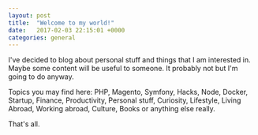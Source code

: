```yaml
---
layout: post
title:  "Welcome to my world!"
date:   2017-02-03 22:15:01 +0000
categories: general
---
```

I've decided to blog about personal stuff and things that I am interested in. Maybe some content will be useful to someone. It probably not but I'm going to do anyway.

Topics you may find here: PHP, Magento, Symfony, Hacks, Node, Docker, Startup, Finance, Productivity, Personal stuff, Curiosity, Lifestyle, Living Abroad, Working abroad, Culture, Books or anything else really.

That's all.